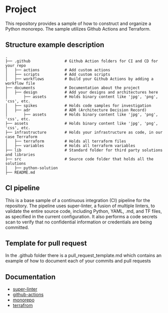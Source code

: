 # Project

This repository provides a sample of how to construct and organize a Python monorepo.
The sample utilizes Github Actions and Terraform.

## Structure example description

    .
    ├── .github               # Github Action folders for CI and CD for your repo
    │   ├── actions           # Add custom actions
    │   ├── scripts           # Add custom scripts
    │   ├── workflows         # Build your Github Actions by adding a workflow file
    ├── documents             # Documentation about the project
    │   ├── design            # Add your designs and architectures here
    │       ├── assets        # Holds binary content like 'jpg', 'png', 'css', etc.
    │   ├── spikes            # Holds code samples for investigation
    │   ├── adr               # ADR (Architecture Decision Record)
    │       ├── assets        # Holds binary content like 'jpg', 'png', 'css', etc.
    ├── assets                # Holds binary content like 'jpg', 'png', 'css', etc.
    ├── infrastructure        # Holds your infrastructure as code, in our case Terraform
    │   ├── terraform         # Holds all terraform files
    │   ├── variables         # Holds all terraform variables
    ├── lib                   # Standard folder for third party solutions and libraries
    ├── src                   # Source code folder that holds all the solutions
    │   ├── python-solution
    ├── README.md

## CI pipeline

This is a base sample of a continuous integration (CI) pipeline for the repository. The pipeline uses super-linter, a fusion of multiple linters, to validate the entire source code, including Python, YAML, .md, and TF files, as specified in the current configuration. It also performs a code secrets scan to verify that no confidential information or credentials are being committed.

## Template for pull request

In the .github folder there is a pull_request_template.md which contains an example of how to document each of your commits and pull requests

## Documentation

- [super-linter](https://github.com/github/super-linter)
- [github-actions](https://docs.github.com/en/actions/learn-github-actions/understanding-github-actions)
- [monorepo](https://www.atlassian.com/git/tutorials/monorepos)
- [terrafrom](https://developer.hashicorp.com/terraform/intro)
